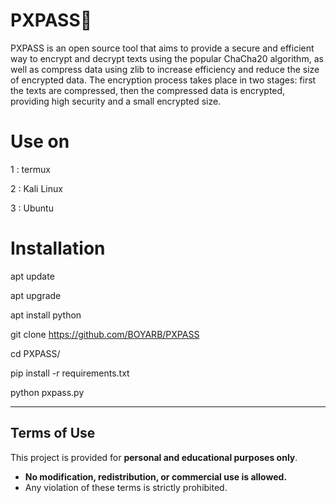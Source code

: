# PXPASS💫
PXPASS is an open source tool that aims to provide a secure and efficient way to encrypt and decrypt texts using the popular ChaCha20 algorithm, as well as compress data using zlib to increase efficiency and reduce the size of encrypted data. The encryption process takes place in two stages: first the texts are compressed, then the compressed data is encrypted, providing high security and a small encrypted size.

# Use on
1 : termux

2 : Kali Linux

3 : Ubuntu

# Installation
apt update

apt upgrade

apt install python

git clone https://github.com/BOYARB/PXPASS

cd PXPASS/

pip install -r requirements.txt

python pxpass.py
_____________________________________
## Terms of Use
This project is provided for **personal and educational purposes only**.  
- **No modification, redistribution, or commercial use is allowed.**  
- Any violation of these terms is strictly prohibited.
